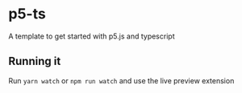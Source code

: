 # p5-ts

A template to get started with p5.js and typescript

## Running it

Run `yarn watch` or `npm run watch` and use the live preview extension
